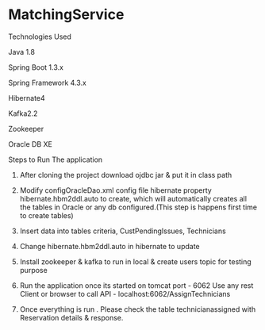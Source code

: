 # MatchingService

Technologies Used

Java 1.8

Spring Boot 1.3.x

Spring Framework 4.3.x

Hibernate4

Kafka2.2

Zookeeper

Oracle DB XE





Steps to Run The application


1) After cloning the project download ojdbc jar & put it in class path

2) Modify configOracleDao.xml config file hibernate property hibernate.hbm2ddl.auto to create, which will automatically creates all the tables in Oracle or any db configured.(This step is happens first time to create tables)

3) Insert data into tables criteria, CustPendingIssues, Technicians

4) Change hibernate.hbm2ddl.auto in hibernate to update

5) Install zookeeper & kafka to run in local & create users topic for testing purpose

6) Run the application once its started on tomcat port - 6062 
     Use any rest Client or browser to call API - localhost:6062/AssignTechnicians
	 

7) Once everything is run . Please check the table technicianassigned with Reservation details & response.







